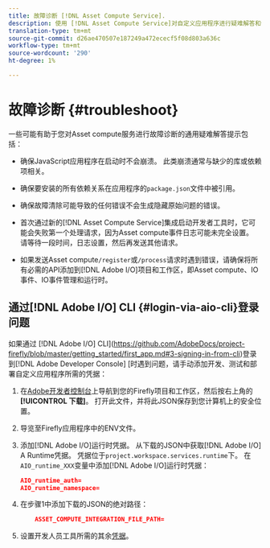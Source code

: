 ```yaml
---
title: 故障诊断 [!DNL Asset Compute Service].
description: 使用 [!DNL Asset Compute Service]对自定义应用程序进行疑难解答和调试。
translation-type: tm+mt
source-git-commit: d26ae470507e187249a472ececf5f08d803a636c
workflow-type: tm+mt
source-wordcount: '290'
ht-degree: 1%

---
```



# 故障诊断 {#troubleshoot}

一些可能有助于您对Asset compute服务进行故障诊断的通用疑难解答提示包括：

* 确保JavaScript应用程序在启动时不会崩溃。 此类崩溃通常与缺少的库或依赖项相关。
* 确保要安装的所有依赖关系在应用程序的`package.json`文件中被引用。
* 确保故障清除可能导致的任何错误不会生成隐藏原始问题的错误。

* 首次通过新的[!DNL Asset Compute Service]集成启动开发者工具时，它可能会失败第一个处理请求，因为Asset compute事件日志可能未完全设置。 请等待一段时间，日志设置，然后再发送其他请求。
* 如果发送Asset compute`/register`或`/process`请求时遇到错误，请确保将所有必需的API添加到[!DNL Adobe I/O]项目和工作区，即Asset compute、IO事件、IO事件管理和运行时。

## 通过[!DNL Adobe I/O] CLI {#login-via-aio-cli}登录问题

如果通过 [!DNL Adobe I/O] CLI](https://github.com/AdobeDocs/project-firefly/blob/master/getting_started/first_app.md#3-signing-in-from-cli)登录到[!DNL Adobe Developer Console] [时遇到问题，请手动添加开发、测试和部署自定义应用程序所需的凭据：

1. 在[Adobe开发者控制台](https://console.adobe.io/)上导航到您的Firefly项目和工作区，然后按右上角的&#x200B;**[!UICONTROL 下载]**。 打开此文件，并将此JSON保存到您计算机上的安全位置。

1. 导览至Firefly应用程序中的ENV文件。

1. 添加[!DNL Adobe I/O]运行时凭据。 从下载的JSON中获取[!DNL Adobe I/O] A Runtime凭据。 凭据位于`project.workspace.services.runtime`下。 在`AIO_runtime_XXX`变量中添加[!DNL Adobe I/O]运行时凭据：

   ```json
   AIO_runtime_auth=
   AIO_runtime_namespace=
   ```

1. 在步骤1中添加下载的JSON的绝对路径：

   ```json
       ASSET_COMPUTE_INTEGRATION_FILE_PATH=
   ```

1. 设置开发人员工具所需的其余[凭据](develop-custom-application.md)。

<!-- TBD for later:
Add any best practices for developers in this section:
* Any items to take care of when creating projects.
* Any naming conventions, reserved keywords, etc.?
* Any terms that can become a source of confusion later based on our OOTB naming.

* If required, add limitations for custom applications and spin those off as best practices.
* Do NOT borrow any content from https://git.corp.adobe.com/nui/nui/blob/master/doc/worker_api.md. It is outdated and irrelevant for 3rd party custom applications.
-->

